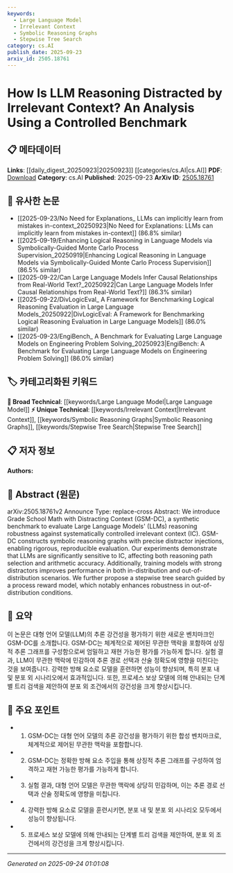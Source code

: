 ```yaml
---
keywords:
  - Large Language Model
  - Irrelevant Context
  - Symbolic Reasoning Graphs
  - Stepwise Tree Search
category: cs.AI
publish_date: 2025-09-23
arxiv_id: 2505.18761
---
```


<!-- KEYWORD_LINKING_METADATA:
{
  "processed_timestamp": "2025-09-24T01:01:08.179623",
  "vocabulary_version": "1.0",
  "selected_keywords": [
    "Large Language Model",
    "Irrelevant Context",
    "Symbolic Reasoning Graphs",
    "Stepwise Tree Search"
  ],
  "rejected_keywords": [],
  "similarity_scores": {
    "Large Language Model": 0.85,
    "Irrelevant Context": 0.7,
    "Symbolic Reasoning Graphs": 0.65,
    "Stepwise Tree Search": 0.6
  },
  "extraction_method": "AI_prompt_based",
  "budget_applied": true,
  "candidates_json": {
    "candidates": [
      {
        "surface": "Large Language Models",
        "canonical": "Large Language Model",
        "aliases": [
          "LLM",
          "Large Language Models"
        ],
        "category": "broad_technical",
        "rationale": "Central to the paper's focus, linking to a broad technical category that connects with various NLP concepts.",
        "novelty_score": 0.3,
        "connectivity_score": 0.9,
        "specificity_score": 0.6,
        "link_intent_score": 0.85
      },
      {
        "surface": "irrelevant context",
        "canonical": "Irrelevant Context",
        "aliases": [
          "IC",
          "distracting context"
        ],
        "category": "unique_technical",
        "rationale": "A unique technical term introduced in the paper, critical for understanding the specific challenge addressed.",
        "novelty_score": 0.7,
        "connectivity_score": 0.5,
        "specificity_score": 0.8,
        "link_intent_score": 0.7
      },
      {
        "surface": "symbolic reasoning graphs",
        "canonical": "Symbolic Reasoning Graphs",
        "aliases": [
          "reasoning graphs"
        ],
        "category": "unique_technical",
        "rationale": "Represents a specific method used in the paper, enhancing understanding of the experimental setup.",
        "novelty_score": 0.65,
        "connectivity_score": 0.6,
        "specificity_score": 0.75,
        "link_intent_score": 0.65
      },
      {
        "surface": "stepwise tree search",
        "canonical": "Stepwise Tree Search",
        "aliases": [
          "tree search"
        ],
        "category": "unique_technical",
        "rationale": "Describes a novel approach proposed in the paper, crucial for linking to related search algorithms.",
        "novelty_score": 0.68,
        "connectivity_score": 0.55,
        "specificity_score": 0.7,
        "link_intent_score": 0.6
      }
    ],
    "ban_list_suggestions": [
      "benchmark",
      "evaluation",
      "training models"
    ]
  },
  "decisions": [
    {
      "candidate_surface": "Large Language Models",
      "resolved_canonical": "Large Language Model",
      "decision": "linked",
      "scores": {
        "novelty": 0.3,
        "connectivity": 0.9,
        "specificity": 0.6,
        "link_intent": 0.85
      }
    },
    {
      "candidate_surface": "irrelevant context",
      "resolved_canonical": "Irrelevant Context",
      "decision": "linked",
      "scores": {
        "novelty": 0.7,
        "connectivity": 0.5,
        "specificity": 0.8,
        "link_intent": 0.7
      }
    },
    {
      "candidate_surface": "symbolic reasoning graphs",
      "resolved_canonical": "Symbolic Reasoning Graphs",
      "decision": "linked",
      "scores": {
        "novelty": 0.65,
        "connectivity": 0.6,
        "specificity": 0.75,
        "link_intent": 0.65
      }
    },
    {
      "candidate_surface": "stepwise tree search",
      "resolved_canonical": "Stepwise Tree Search",
      "decision": "linked",
      "scores": {
        "novelty": 0.68,
        "connectivity": 0.55,
        "specificity": 0.7,
        "link_intent": 0.6
      }
    }
  ]
}
-->

# How Is LLM Reasoning Distracted by Irrelevant Context? An Analysis Using a Controlled Benchmark

## 📋 메타데이터

**Links**: [[daily_digest_20250923|20250923]] [[categories/cs.AI|cs.AI]]
**PDF**: [Download](https://arxiv.org/pdf/2505.18761.pdf)
**Category**: cs.AI
**Published**: 2025-09-23
**ArXiv ID**: [2505.18761](https://arxiv.org/abs/2505.18761)

## 🔗 유사한 논문
- [[2025-09-23/No Need for Explanations_ LLMs can implicitly learn from mistakes in-context_20250923|No Need for Explanations: LLMs can implicitly learn from mistakes in-context]] (86.8% similar)
- [[2025-09-19/Enhancing Logical Reasoning in Language Models via Symbolically-Guided Monte Carlo Process Supervision_20250919|Enhancing Logical Reasoning in Language Models via Symbolically-Guided Monte Carlo Process Supervision]] (86.5% similar)
- [[2025-09-22/Can Large Language Models Infer Causal Relationships from Real-World Text?_20250922|Can Large Language Models Infer Causal Relationships from Real-World Text?]] (86.3% similar)
- [[2025-09-22/DivLogicEval_ A Framework for Benchmarking Logical Reasoning Evaluation in Large Language Models_20250922|DivLogicEval: A Framework for Benchmarking Logical Reasoning Evaluation in Large Language Models]] (86.0% similar)
- [[2025-09-23/EngiBench_ A Benchmark for Evaluating Large Language Models on Engineering Problem Solving_20250923|EngiBench: A Benchmark for Evaluating Large Language Models on Engineering Problem Solving]] (86.0% similar)

## 🏷️ 카테고리화된 키워드
**🧠 Broad Technical**: [[keywords/Large Language Model|Large Language Model]]
**⚡ Unique Technical**: [[keywords/Irrelevant Context|Irrelevant Context]], [[keywords/Symbolic Reasoning Graphs|Symbolic Reasoning Graphs]], [[keywords/Stepwise Tree Search|Stepwise Tree Search]]

## 📋 저자 정보

**Authors:** 

## 📄 Abstract (원문)

arXiv:2505.18761v2 Announce Type: replace-cross 
Abstract: We introduce Grade School Math with Distracting Context (GSM-DC), a synthetic benchmark to evaluate Large Language Models' (LLMs) reasoning robustness against systematically controlled irrelevant context (IC). GSM-DC constructs symbolic reasoning graphs with precise distractor injections, enabling rigorous, reproducible evaluation. Our experiments demonstrate that LLMs are significantly sensitive to IC, affecting both reasoning path selection and arithmetic accuracy. Additionally, training models with strong distractors improves performance in both in-distribution and out-of-distribution scenarios. We further propose a stepwise tree search guided by a process reward model, which notably enhances robustness in out-of-distribution conditions.

## 📝 요약

이 논문은 대형 언어 모델(LLM)의 추론 강건성을 평가하기 위한 새로운 벤치마크인 GSM-DC를 소개합니다. GSM-DC는 체계적으로 제어된 무관한 맥락을 포함하여 상징적 추론 그래프를 구성함으로써 엄밀하고 재현 가능한 평가를 가능하게 합니다. 실험 결과, LLM이 무관한 맥락에 민감하여 추론 경로 선택과 산술 정확도에 영향을 미친다는 것을 보여줍니다. 강력한 방해 요소로 모델을 훈련하면 성능이 향상되며, 특히 분포 내 및 분포 외 시나리오에서 효과적입니다. 또한, 프로세스 보상 모델에 의해 안내되는 단계별 트리 검색을 제안하여 분포 외 조건에서의 강건성을 크게 향상시킵니다.

## 🎯 주요 포인트

- 1. GSM-DC는 대형 언어 모델의 추론 강건성을 평가하기 위한 합성 벤치마크로, 체계적으로 제어된 무관한 맥락을 포함합니다.
- 2. GSM-DC는 정확한 방해 요소 주입을 통해 상징적 추론 그래프를 구성하여 엄격하고 재현 가능한 평가를 가능하게 합니다.
- 3. 실험 결과, 대형 언어 모델은 무관한 맥락에 상당히 민감하며, 이는 추론 경로 선택과 산술 정확도에 영향을 미칩니다.
- 4. 강력한 방해 요소로 모델을 훈련시키면, 분포 내 및 분포 외 시나리오 모두에서 성능이 향상됩니다.
- 5. 프로세스 보상 모델에 의해 안내되는 단계별 트리 검색을 제안하여, 분포 외 조건에서의 강건성을 크게 향상시킵니다.


---

*Generated on 2025-09-24 01:01:08*